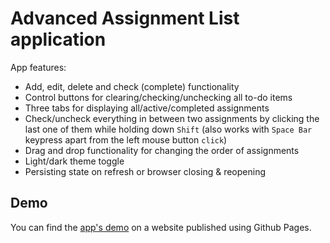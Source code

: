 # Advanced Assignment List application

App features:

- Add, edit, delete and check (complete) functionality
- Control buttons for clearing/checking/unchecking all to-do items
- Three tabs for displaying all/active/completed assignments
- Check/uncheck everything in between two assignments by clicking the last one of them while holding down `Shift` (also works with `Space Bar` keypress apart from the left mouse button `click`)
- Drag and drop functionality for changing the order of assignments
- Light/dark theme toggle
- Persisting state on refresh or browser closing & reopening

## Demo

You can find the [app's demo](https://de-oz.github.io/vue-assignments-app/) on a website published using Github Pages.
